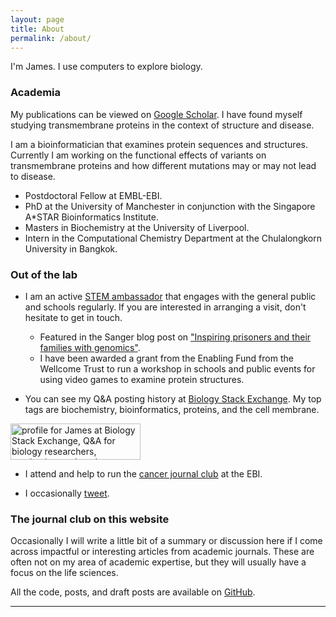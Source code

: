 ```yaml
---
layout: page
title: About
permalink: /about/
---
```


I'm James. I use computers to explore biology.

### Academia

My publications can be viewed on [Google Scholar](https://scholar.google.co.uk/citations?user=hbR8DVYAAAAJ&hl=en).
I have found myself studying transmembrane proteins in the context of structure and disease.

I am a bioinformatician that examines protein sequences and structures.
Currently I am working on the functional effects of variants on transmembrane proteins and how different mutations may or may not lead to disease.
 - Postdoctoral Fellow at EMBL-EBI.
 - PhD at the University of Manchester in conjunction with the Singapore A*STAR Bioinformatics Institute.
 - Masters in Biochemistry at the University of Liverpool.
 - Intern in the Computational Chemistry Department at the Chulalongkorn University in Bangkok.

### Out of the lab

 - I am an active [STEM ambassador](https://www.stem.org.uk/stem-ambassadors) that engages with the general public and schools regularly.
 If you are interested in arranging a visit, don't hesitate to get in touch.
	- Featured in the Sanger blog post on ["Inspiring prisoners and their families with genomics"](https://sangerinstitute.blog/2020/08/25/inspiring-prisoners-and-their-families-with-genomics/).
    - I have been awarded a grant from the Enabling Fund from the Wellcome Trust to run a workshop in schools and public events for using video games to examine protein structures.

 - You can see my Q&A posting history at [Biology Stack Exchange](https://biology.stackexchange.com/users/3553/james).
My top tags are biochemistry, bioinformatics, proteins, and the cell membrane.


<a href="https://biology.stackexchange.com/users/3553/james"><img src="https://biology.stackexchange.com/users/flair/3553.png" width="208" height="58" alt="profile for James at Biology Stack Exchange, Q&amp;A for biology researchers, academics, and students" title="profile for James at Biology Stack Exchange, Q&amp;A for biology researchers, academics, and students"></a>


 - I attend and help to run the [cancer journal club](https://github.com/jurgjn/jc/blob/master/SCHEDULE.md) at the EBI.

 - I occasionally [tweet](https://twitter.com/JamesBaker_biol).

### The journal club on this website

Occasionally I will write a little bit of a summary or discussion here if I come across impactful or interesting articles from academic journals.
These are often not on my area of academic expertise, but they will usually have a focus on the life sciences.

All the code, posts, and draft posts are available on ​[GitHub](https://github.com/JamesABaker/jamesabaker.github.io).


---

<!--
### Supporting the site

This blog is unsupported by adverts.
I accept <img src="/images/batcoin.svg" alt="drawing" width="30"/> BAT tips from [Brave](https://brave.com/jam505) users.
-->

